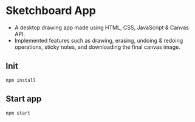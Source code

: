 # Sketchboard App
- A desktop drawing app made using HTML, CSS, JavaScript & Canvas API.
- Implemented features such as drawing, erasing, undoing & redoing operations, sticky notes, and downloading the final canvas image.

## Init
`npm install`

## Start app
`npm start`
